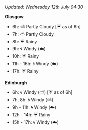 *Updated: Wednesday 12th July 04:30*

**Glasgow**

* 6h: :partly_sunny: Partly Cloudy [:umbrella: as of 6h]
* 7h: :partly_sunny: Partly Cloudy
* 8h: :umbrella: Rainy
* 9h: :cyclone: Windy (:cloud:)
* 10h: :umbrella: Rainy
* 11h - 16h: :cyclone: Windy (:cloud:)
* 17h: :umbrella: Rainy

**Edinburgh**

* 6h: :cyclone: Windy (:partly_sunny:) [:umbrella: as of 6h]
* 7h, 8h: :cyclone: Windy (:partly_sunny:)
* 9h - 11h: :cyclone: Windy (:cloud:)
* 12h - 14h: :umbrella: Rainy
* 15h - 17h: :cyclone: Windy (:cloud:)

